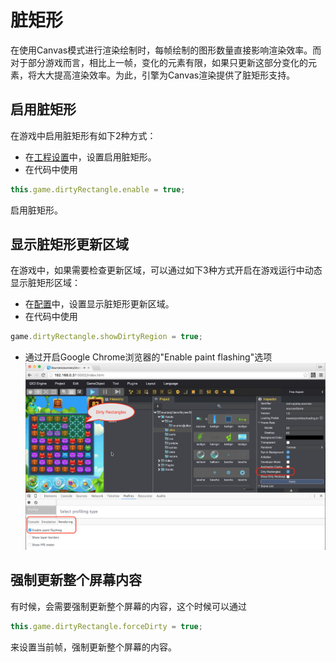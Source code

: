 # 脏矩形
在使用Canvas模式进行渲染绘制时，每帧绘制的图形数量直接影响渲染效率。而对于部分游戏而言，相比上一帧，变化的元素有限，如果只更新这部分变化的元素，将大大提高渲染效率。为此，引擎为Canvas渲染提供了脏矩形支持。

## 启用脏矩形
在游戏中启用脏矩形有如下2种方式：  
* 在[工程设置](../Settings/README.md)中，设置启用脏矩形。
* 在代码中使用  
````javascript
this.game.dirtyRectangle.enable = true;
````
启用脏矩形。

## 显示脏矩形更新区域
在游戏中，如果需要检查更新区域，可以通过如下3种方式开启在游戏运行中动态显示脏矩形区域：  
* 在[配置](../Settings/README.md)中，设置显示脏矩形更新区域。
* 在代码中使用
````javascript
game.dirtyRectangle.showDirtyRegion = true;
````
* 通过开启Google Chrome浏览器的"Enable paint flashing"选项
![](images/dirtyrectangles.png)  

## 强制更新整个屏幕内容
有时候，会需要强制更新整个屏幕的内容，这个时候可以通过  
````javascript
this.game.dirtyRectangle.forceDirty = true;
````
来设置当前帧，强制更新整个屏幕的内容。
